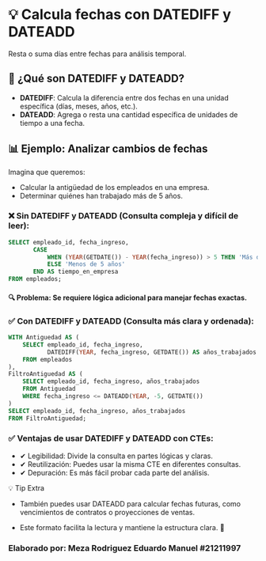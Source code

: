 # 💡 Calcula fechas con DATEDIFF y DATEADD  
Resta o suma días entre fechas para análisis temporal.  

## 📆 ¿Qué son DATEDIFF y DATEADD?  
- **DATEDIFF**: Calcula la diferencia entre dos fechas en una unidad específica (días, meses, años, etc.).  
- **DATEADD**: Agrega o resta una cantidad específica de unidades de tiempo a una fecha.  

## 📊 Ejemplo: Analizar cambios de fechas  
Imagina que queremos:  
- Calcular la antigüedad de los empleados en una empresa.  
- Determinar quiénes han trabajado más de 5 años.  

### ❌ Sin DATEDIFF y DATEADD (Consulta compleja y difícil de leer):  
```sql
SELECT empleado_id, fecha_ingreso, 
       CASE 
           WHEN (YEAR(GETDATE()) - YEAR(fecha_ingreso)) > 5 THEN 'Más de 5 años'
           ELSE 'Menos de 5 años'
       END AS tiempo_en_empresa
FROM empleados;
```

#### 🔍 Problema: Se requiere lógica adicional para manejar fechas exactas.

### ✅ Con DATEDIFF y DATEADD (Consulta más clara y ordenada):

```sql
WITH Antiguedad AS (
    SELECT empleado_id, fecha_ingreso, 
           DATEDIFF(YEAR, fecha_ingreso, GETDATE()) AS años_trabajados
    FROM empleados
),
FiltroAntiguedad AS (
    SELECT empleado_id, fecha_ingreso, años_trabajados
    FROM Antiguedad
    WHERE fecha_ingreso <= DATEADD(YEAR, -5, GETDATE())
)
SELECT empleado_id, fecha_ingreso, años_trabajados
FROM FiltroAntiguedad;
```

### ✅ Ventajas de usar DATEDIFF y DATEADD con CTEs:
- ✔  Legibilidad: Divide la consulta en partes lógicas y claras.
- ✔  Reutilización: Puedes usar la misma CTE en diferentes consultas.
- ✔  Depuración: Es más fácil probar cada parte del análisis.

💡 Tip Extra
- También puedes usar DATEADD para calcular fechas futuras, como vencimientos de contratos o proyecciones de ventas.

- Este formato facilita la lectura y mantiene la estructura clara. 🚀

### Elaborado por: Meza Rodriguez Eduardo Manuel #21211997
